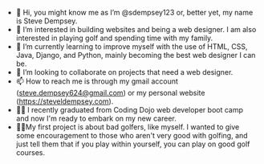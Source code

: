 - 👋 Hi, you might know me as I’m @sdempsey123 or, better yet, my name is Steve Dempsey.
- 👀 I’m interested in building websites and being a web designer. I am also interested in playing golf and spending time with my family.
- 🌱 I’m currently learning to improve myself with the use of HTML, CSS, Java, Django, and Python, mainly becoming the best web designer I can be.
- 💞️ I’m looking to collaborate on projects that need a web designer.
- 📫 How to reach me is through my gmail account (steve.dempsey624@gmail.com) or my personal website (https://steveldempsey.com).
- :teacher: I recently graduated from Coding Dojo web developer boot camp and now I'm ready to embark on my new career.
- 🏌️‍♂️My first project is about bad golfers, like myself. I wanted to give some encouragement to those who aren't very good with golfing, and just tell them that if you play within yourself, you can play on good golf courses. 

<!---
sdempsey123/sdempsey123 is a ✨ special ✨ repository because its `README.md` (this file) appears on your GitHub profile.
You can click the Preview link to take a look at your changes.
--->

